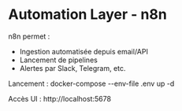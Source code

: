 # Automation Layer - n8n

n8n permet :
- Ingestion automatisée depuis email/API
- Lancement de pipelines
- Alertes par Slack, Telegram, etc.

Lancement :
docker-compose --env-file .env up -d

Accès UI : http://localhost:5678
